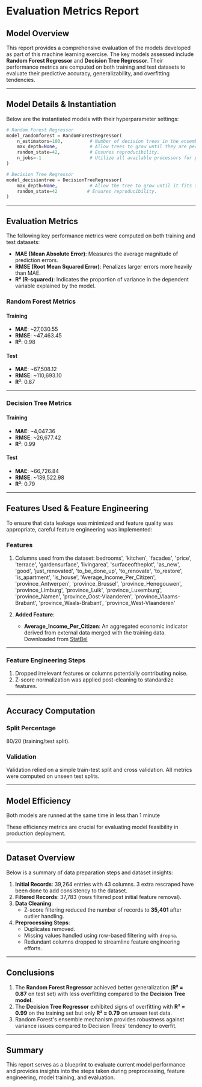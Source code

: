 
# Evaluation Metrics Report

## Model Overview

This report provides a comprehensive evaluation of the models developed as part of this machine learning exercise. The key models assessed include **Random Forest Regressor** and **Decision Tree Regressor**. Their performance metrics are computed on both training and test datasets to evaluate their predictive accuracy, generalizability, and overfitting tendencies.

---

## Model Details & Instantiation

Below are the instantiated models with their hyperparameter settings:

```python
# Random Forest Regressor
model_randomforest = RandomForestRegressor(
    n_estimators=100,          # Number of decision trees in the ensemble.
    max_depth=None,            # Allow trees to grow until they are perfectly fit.
    random_state=42,           # Ensures reproducibility.
    n_jobs=-1                  # Utilize all available processors for parallel training.
)

# Decision Tree Regressor
model_decisiontree = DecisionTreeRegressor(
    max_depth=None,            # Allow the tree to grow until it fits the data perfectly.
    random_state=42           # Ensures reproducibility.
)
```

---

## Evaluation Metrics

The following key performance metrics were computed on both training and test datasets:

- **MAE (Mean Absolute Error)**: Measures the average magnitude of prediction errors.
- **RMSE (Root Mean Squared Error)**: Penalizes larger errors more heavily than MAE.
- **R² (R-squared)**: Indicates the proportion of variance in the dependent variable explained by the model.

### Random Forest Metrics

#### Training
- **MAE**: ~27,030.55  
- **RMSE**: ~47,463.45  
- **R²**: 0.98  

#### Test
- **MAE**: ~67,508.12  
- **RMSE**: ~110,693.10  
- **R²**: 0.87  

---

### Decision Tree Metrics

#### Training
- **MAE**: ~4,047.36  
- **RMSE**: ~26,677.42  
- **R²**: 0.99  

#### Test
- **MAE**: ~66,726.84  
- **RMSE**: ~139,522.98  
- **R²**: 0.79  

---

## Features Used & Feature Engineering

To ensure that data leakage was minimized and feature quality was appropriate, careful feature engineering was implemented:

### Features

1. Columns used from the dataset: 
        bedrooms', 'kitchen', 'facades', 'price', 'terrace', 'gardensurface',
       'livingarea', 'surfaceoftheplot', 'as_new', 'good', 'just_renovated',
       'to_be_done_up', 'to_renovate', 'to_restore', 'is_apartment',
       'is_house', 'Average_Income_Per_Citizen', 'province_Antwerpen',
       'province_Brussel', 'province_Henegouwen', 'province_Limburg',
       'province_Luik', 'province_Luxemburg', 'province_Namen',
       'province_Oost-Vlaanderen', 'province_Vlaams-Brabant',
       'province_Waals-Brabant', 'province_West-Vlaanderen'

2. **Added Feature**:
   - **Average_Income_Per_Citizen**: An aggregated economic indicator derived from external data merged with the training data. Downloaded from [StatBel](https://statbel.fgov.be/fr/themes/datalab/revenu-disponible-administratif#:~:text=Le%20revenu%20m%C3%A9dian%20par%20commune,%2DL%C3%A9ger%20(%E2%82%AC%2034.924).)


---

### Feature Engineering Steps

1. Dropped irrelevant features or columns potentially contributing noise.
2. Z-score normalization was applied post-cleaning to standardize features.

---

## Accuracy Computation

### Split Percentage
80/20 (training/test split).

### Validation
Validation relied on a simple train-test split and cross validation.
All metrics were computed on unseen test splits.

---

## Model Efficiency

Both models are runned at the same time in less than 1 minute

These efficiency metrics are crucial for evaluating model feasibility in production deployment.

---

## Dataset Overview

Below is a summary of data preparation steps and dataset insights:

1. **Initial Records**: 39,264 entries with 43 columns. 3 extra rescraped have been done to add consistency to the dataset.
2. **Filtered Records**: 37,783 (rows filtered post initial feature removal).
3. **Data Cleaning**:
   - Z-score filtering reduced the number of records to **35,401** after outlier handling.
4. **Preprocessing Steps**:
   - Duplicates removed.
   - Missing values handled using row-based filtering with `dropna`.
   - Redundant columns dropped to streamline feature engineering efforts.

---

## Conclusions

1. The **Random Forest Regressor** achieved better generalization (**R² = 0.87** on test set) with less overfitting compared to the **Decision Tree model**.
2. The **Decision Tree Regressor** exhibited signs of overfitting with **R² = 0.99** on the training set but only **R² = 0.79** on unseen test data.
3. Random Forest's ensemble mechanism provides robustness against variance issues compared to Decision Trees' tendency to overfit.

---

## Summary

This report serves as a blueprint to evaluate current model performance and provides insights into the steps taken during preprocessing, feature engineering, model training, and evaluation.
```